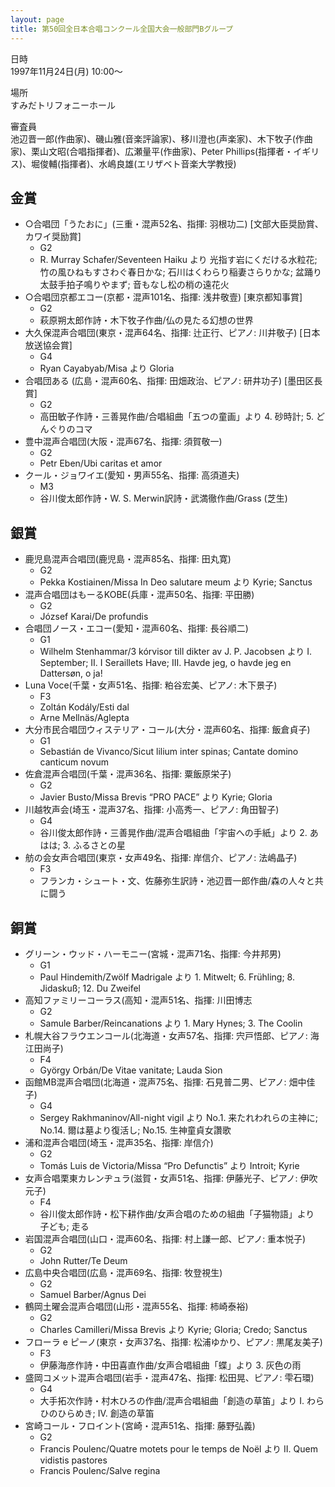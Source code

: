 ```yaml
---
layout: page
title: 第50回全日本合唱コンクール全国大会一般部門Bグループ
---
```

日時  
1997年11月24日(月) 10:00〜

場所  
すみだトリフォニーホール

審査員  
池辺晋一郎(作曲家)、磯山雅(音楽評論家)、移川澄也(声楽家)、木下牧子(作曲家)、栗山文昭(合唱指揮者)、広瀬量平(作曲家)、Peter
Phillips(指揮者・イギリス)、堀俊輔(指揮者)、水嶋良雄(エリザベト音楽大学教授)

金賞
----

-   ○合唱団「うたおに」(三重・混声52名、指揮: 羽根功二) \[文部大臣奨励賞、カワイ奨励賞\]
    -   G2
    -   R. Murray Schafer/Seventeen Haiku より 光指す岩にくだける水粒花; 竹の風ひねもすさわぐ春日かな;
        石川はくわらり稲妻さらりかな; 盆踊り太鼓手拍子鳴りやまず; 音もなし松の梢の遠花火
-   ○合唱団京都エコー(京都・混声101名、指揮: 浅井敬壹) \[東京都知事賞\]
    -   G2
    -   萩原朔太郎作詩・木下牧子作曲/仏の見たる幻想の世界
-   大久保混声合唱団(東京・混声64名、指揮: 辻正行、ピアノ: 川井敬子) \[日本放送協会賞\]
    -   G4
    -   Ryan Cayabyab/Misa より Gloria
-   合唱団ある (広島・混声60名、指揮: 田畑政治、ピアノ: 研井功子) \[墨田区長賞\]
    -   G2
    -   高田敏子作詩・三善晃作曲/合唱組曲「五つの童画」より 4. 砂時計; 5. どんぐりのコマ
-   豊中混声合唱団(大阪・混声67名、指揮: 須賀敬一)
    -   G2
    -   Petr Eben/Ubi caritas et amor
-   クール・ジョワイエ(愛知・男声55名、指揮: 高須道夫)
    -   M3
    -   谷川俊太郎作詩・W. S. Merwin訳詩・武満徹作曲/Grass (芝生)

銀賞
----

-   鹿児島混声合唱団(鹿児島・混声85名、指揮: 田丸寛)
    -   G2
    -   Pekka Kostiainen/Missa In Deo salutare meum より Kyrie; Sanctus
-   混声合唱団はもーるKOBE(兵庫・混声50名、指揮: 平田勝)
    -   G2
    -   József Karai/De profundis
-   合唱団ノース・エコー(愛知・混声60名、指揮: 長谷順二)
    -   G1
    -   Wilhelm Stenhammar/3 kórvisor till dikter av J. P. Jacobsen
        より I. September; II. I Seraillets Have; III. Havde jeg, o havde
        jeg en Dattersøn, o ja!
-   Luna Voce(千葉・女声51名、指揮: 粕谷宏美、ピアノ: 木下景子)
    -   F3
    -   Zoltán Kodály/Esti dal
    -   Arne Mellnäs/Aglepta
-   大分市民合唱団ウィステリア・コール(大分・混声60名、指揮: 飯倉貞子)
    -   G1
    -   Sebastián de Vivanco/Sicut lilium inter spinas; Cantate
        domino canticum novum
-   佐倉混声合唱団(千葉・混声36名、指揮: 粟飯原栄子)
    -   G2
    -   Javier Busto/Missa Brevis “PRO PACE” より Kyrie; Gloria
-   川越牧声会(埼玉・混声37名、指揮: 小高秀一、ピアノ: 角田智子)
    -   G4
    -   谷川俊太郎作詩・三善晃作曲/混声合唱組曲「宇宙への手紙」より 2. あはは; 3. ふるさとの星
-   舫の会女声合唱団(東京・女声49名、指揮: 岸信介、ピアノ: 法嶋晶子)
    -   F3
    -   フランカ・シュート・文、佐藤弥生訳詩・池辺晋一郎作曲/森の人々と共に闘う

銅賞
----

-   グリーン・ウッド・ハーモニー(宮城・混声71名、指揮: 今井邦男)
    -   G1
    -   Paul Hindemith/Zwölf Madrigale より 1. Mitwelt; 6. Frühling;
        8. Jidaskuß; 12. Du Zweifel
-   高知ファミリーコーラス(高知・混声51名、指揮: 川田博志
    -   G2
    -   Samule Barber/Reincanations より 1. Mary Hynes; 3. The Coolin
-   札幌大谷フラウエンコール(北海道・女声57名、指揮: 宍戸悟郎、ピアノ: 海江田尚子)
    -   F4
    -   György Orbán/De Vitae vanitate; Lauda Sion
-   函館MB混声合唱団(北海道・混声75名、指揮: 石見普二男、ピアノ: 畑中佳子)
    -   G4
    -   Sergey Rakhmaninov/All-night vigil より No.1. 来たれわれらの主神に; No.14.
        爾は墓より復活し; No.15. 生神童貞女讚歌
-   浦和混声合唱団(埼玉・混声35名、指揮: 岸信介)
    -   G2
    -   Tomás Luis de Victoria/Missa “Pro Defunctis” より Introit;
        Kyrie
-   女声合唱栗東カレンヂュラ(滋賀・女声51名、指揮: 伊藤光子、ピアノ: 伊吹元子)
    -   F4
    -   谷川俊太郎作詩・松下耕作曲/女声合唱のための組曲「子猫物語」より 子ども; 走る
-   岩国混声合唱団(山口・混声60名、指揮: 村上謙一郎、ピアノ: 重本悦子)
    -   G2
    -   John Rutter/Te Deum
-   広島中央合唱団(広島・混声69名、指揮: 牧登視生)
    -   G2
    -   Samuel Barber/Agnus Dei
-   鶴岡土曜会混声合唱団(山形・混声55名、指揮: 柿崎泰裕)
    -   G2
    -   Charles Camilleri/Missa Brevis より Kyrie; Gloria; Credo; Sanctus
-   フローラ e ピーノ(東京・女声37名、指揮: 松浦ゆかり、ピアノ: 黒尾友美子)
    -   F3
    -   伊藤海彦作詩・中田喜直作曲/女声合唱組曲「蝶」より 3. 灰色の雨
-   盛岡コメット混声合唱団(岩手・混声47名、指揮: 松田晃、ピアノ: 雫石環)
    -   G4
    -   大手拓次作詩・村木ひろの作曲/混声合唱組曲「創造の草笛」より I. わらひのひらめき; IV. 創造の草笛
-   宮崎コール・フロイント(宮崎・混声51名、指揮: 藤野弘義)
    -   G2
    -   Francis Poulenc/Quatre motets pour le temps de Noël より
        II. Quem vidistis pastores
    -   Francis Poulenc/Salve regina
